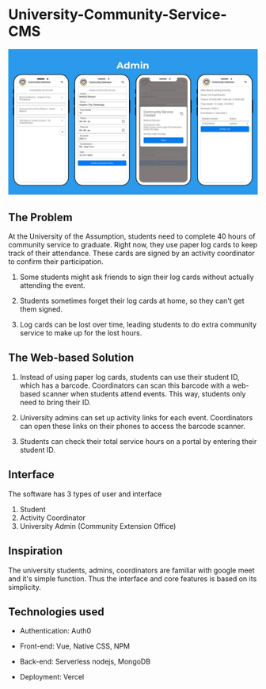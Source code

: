 # University-Community-Service-CMS

![UA CMS](/admin_interface.jpg)


## The Problem 

At the University of the Assumption, students need to complete 40 hours of community service to graduate. Right now, they use paper log cards to keep track of their attendance. These cards are signed by an activity coordinator to confirm their participation.

1. Some students might ask friends to sign their log cards without actually attending the event.

2. Students sometimes forget their log cards at home, so they can't get them signed.

3. Log cards can be lost over time, leading students to do extra community service to make up for the lost hours.

## The Web-based Solution

1. Instead of using paper log cards, students can use their student ID, which has a barcode. Coordinators can scan this barcode with a web-based scanner when students attend events. This way, students only need to bring their ID.

2. University admins can set up activity links for each event. Coordinators can open these links on their phones to access the barcode scanner.

3. Students can check their total service hours on a portal by entering their student ID.

## Interface

The software has 3 types of user and interface
1. Student
2. Activity Coordinator
3. University Admin (Community Extension Office)

## Inspiration
The university students, admins, coordinators are familiar with google meet and it's simple function. Thus the interface and core features is based on its simplicity.

## Technologies used 

- Authentication: Auth0

- Front-end: Vue, Native CSS, NPM

- Back-end: Serverless nodejs, MongoDB

- Deployment: Vercel

 
